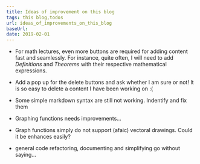 ```yaml
---
title: Ideas of improvement on this blog
tags: this blog,todos
url: ideas_of_improvements_on_this_blog
baseUrl: 
date: 2019-02-01
---
```



- For math lectures, even more buttons are required for adding content fast and seamlessly. For instance, quite often, I will need to add _Definitions_ and _Theorems_ with their respective mathematical expressions.

- Add a pop up for the delete buttons and ask whether I am sure or not! It is so easy to delete a content I have been working on :( 


- Some simple markdown syntax are still not working. Indentify and fix them

- Graphing functions needs improvements...

- Graph functions simply do not support (afaic) vectoral drawings. Could it be enhances easily?

- general code refactoring, documenting and simplifying go without saying...
